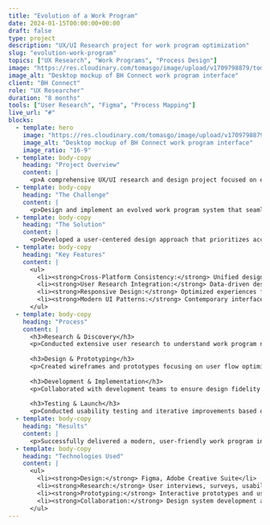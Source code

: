 ```yaml
---
title: "Evolution of a Work Program"
date: 2024-01-15T00:00:00+00:00
draft: false
type: project
description: "UX/UI Research project for work program optimization"
slug: "evolution-work-program"
topics: ["UX Research", "Work Programs", "Process Design"]
image: "https://res.cloudinary.com/tomasgo/image/upload/v1709798879/tomas-master/img/tomas_wvj9lh.jpg"
image_alt: "Desktop mockup of BH Connect work program interface"
client: "BH Connect"
role: "UX Researcher"
duration: "8 months"
tools: ["User Research", "Figma", "Process Mapping"]
live_url: "#"
blocks:
  - template: hero
    image: "https://res.cloudinary.com/tomasgo/image/upload/v1709798879/tomas-master/img/tomas_wvj9lh.jpg"
    image_alt: "Desktop mockup of BH Connect work program interface"
    image_ratio: "16-9"
  - template: body-copy
    heading: "Project Overview"
    content: |
      <p>A comprehensive UX/UI research and design project focused on evolving work programs for web and mobile platforms. This project involved deep user research, interface design, and the creation of intuitive workflows for modern work environments.</p>
  - template: body-copy
    heading: "The Challenge"
    content: |
      <p>Design and implement an evolved work program system that seamlessly integrates web and mobile experiences while maintaining consistency across platforms and improving user productivity.</p>
  - template: body-copy
    heading: "The Solution"
    content: |
      <p>Developed a user-centered design approach that prioritizes accessibility, efficiency, and modern interaction patterns. The solution includes responsive design principles, intuitive navigation, and optimized workflows for both desktop and mobile users.</p>
  - template: body-copy
    heading: "Key Features"
    content: |
      <ul>
        <li><strong>Cross-Platform Consistency:</strong> Unified design language across web and mobile</li>
        <li><strong>User Research Integration:</strong> Data-driven design decisions based on user feedback</li>
        <li><strong>Responsive Design:</strong> Optimized experiences for all device sizes</li>
        <li><strong>Modern UI Patterns:</strong> Contemporary interface elements and interactions</li>
      </ul>
  - template: body-copy
    heading: "Process"
    content: |
      <h3>Research & Discovery</h3>
      <p>Conducted extensive user research to understand work program needs and pain points across different user segments.</p>
      
      <h3>Design & Prototyping</h3>
      <p>Created wireframes and prototypes focusing on user flow optimization and interface clarity.</p>
      
      <h3>Development & Implementation</h3>
      <p>Collaborated with development teams to ensure design fidelity and technical feasibility.</p>
      
      <h3>Testing & Launch</h3>
      <p>Conducted usability testing and iterative improvements based on user feedback.</p>
  - template: body-copy
    heading: "Results"
    content: |
      <p>Successfully delivered a modern, user-friendly work program interface that improves productivity and user satisfaction across web and mobile platforms.</p>
  - template: body-copy
    heading: "Technologies Used"
    content: |
      <ul>
        <li><strong>Design:</strong> Figma, Adobe Creative Suite</li>
        <li><strong>Research:</strong> User interviews, surveys, usability testing</li>
        <li><strong>Prototyping:</strong> Interactive prototypes and user flow mapping</li>
        <li><strong>Collaboration:</strong> Design system development and documentation</li>
      </ul>
---
```

